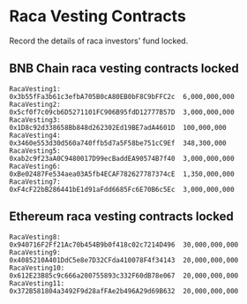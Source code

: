 # Raca Vesting Contracts
Record the details of raca investors' fund locked.

## BNB Chain raca vesting contracts locked
```
RacaVesting1:
0x3b55fFa3b61c3efbA705B0cA80EB0bF8C9bFFC2c	6,000,000,000
RacaVesting2:
0x5cf0f7c09cb6D5271101FC906B95fdD12777B57D	3,000,000,000
RacaVesting3:
0x1D8c92d338658Bb848d262302Ed19BE7adA4601D	100,000,000
RacaVesting4:
0x3460e553d30d560a740ffb5d7a5F58be751cC9Ef	348,300,000
RacaVesting5:
0xab2c9f23aA0C9480017D99ecBaddEA90574B7f40	3,000,000,000
RacaVesting6:
0xBe02487Fe534aea03A5fb4ECAF782627787374cE	1,350,000,000
RacaVesting7:
0xF4cF22bB286441bE1d91aFdd6685Fc6E70B6c5Ec	3,000,000,000
```

## Ethereum raca vesting contracts locked
```
RacaVesting8:
0x940716F2Ff21Ac70b454B9b0f418c02c7214D496	30,000,000,000
RacaVesting9:
0x4085210A401DdC5e8e7D32CFda410078F4f34143	20,000,000,000
RacaVesting10:
0x612E23B85c9c666a200755893c332F60dB78e067	20,000,000,000
RacaVesting11:
0x372B581804a3492F9d28afFAe2b496A29d69B632	20,000,000,000
```


